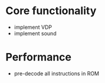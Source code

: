 # Core functionality
* implement VDP
* implement sound

# Performance
* pre-decode all instructions in ROM